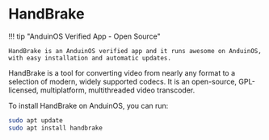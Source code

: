 # HandBrake

!!! tip "AnduinOS Verified App - Open Source"

    HandBrake is an AnduinOS verified app and it runs awesome on AnduinOS, with easy installation and automatic updates.

HandBrake is a tool for converting video from nearly any format to a selection of modern, widely supported codecs. It is an open-source, GPL-licensed, multiplatform, multithreaded video transcoder.

To install HandBrake on AnduinOS, you can run:

```bash title="Install HandBrake"
sudo apt update
sudo apt install handbrake
```
